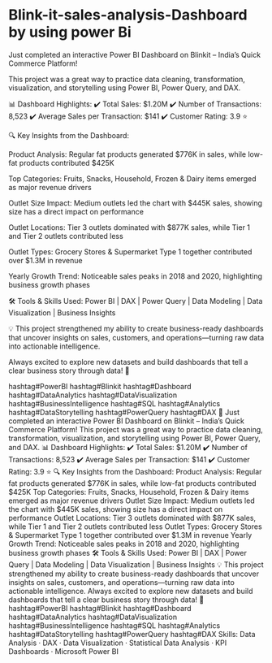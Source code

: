 # Blink-it-sales-analysis-Dashboard by using power Bi
 Just completed an interactive Power BI Dashboard on Blinkit – India’s Quick Commerce Platform!

This project was a great way to practice data cleaning, transformation, visualization, and storytelling using Power BI, Power Query, and DAX.

📊 Dashboard Highlights:
✔️ Total Sales: $1.20M
✔️ Number of Transactions: 8,523
✔️ Average Sales per Transaction: $141
✔️ Customer Rating: 3.9 ⭐

🔍 Key Insights from the Dashboard:

Product Analysis: Regular fat products generated $776K in sales, while low-fat products contributed $425K

Top Categories: Fruits, Snacks, Household, Frozen & Dairy items emerged as major revenue drivers

Outlet Size Impact: Medium outlets led the chart with $445K sales, showing size has a direct impact on performance

Outlet Locations: Tier 3 outlets dominated with $877K sales, while Tier 1 and Tier 2 outlets contributed less

Outlet Types: Grocery Stores & Supermarket Type 1 together contributed over $1.3M in revenue

Yearly Growth Trend: Noticeable sales peaks in 2018 and 2020, highlighting business growth phases

🛠️ Tools & Skills Used:
Power BI | DAX | Power Query | Data Modeling | Data Visualization | Business Insights

💡 This project strengthened my ability to create business-ready dashboards that uncover insights on sales, customers, and operations—turning raw data into actionable intelligence.

Always excited to explore new datasets and build dashboards that tell a clear business story through data! 🚀

hashtag#PowerBI hashtag#Blinkit hashtag#Dashboard hashtag#DataAnalytics hashtag#DataVisualization hashtag#BusinessIntelligence hashtag#SQL hashtag#Analytics hashtag#DataStorytelling hashtag#PowerQuery hashtag#DAX
🚀 Just completed an interactive Power BI Dashboard on Blinkit – India’s Quick Commerce Platform! This project was a great way to practice data cleaning, transformation, visualization, and storytelling using Power BI, Power Query, and DAX. 
📊 Dashboard Highlights:
✔️ Total Sales: $1.20M 
✔️ Number of Transactions: 8,523 
✔️ Average Sales per Transaction: $141 
✔️ Customer Rating: 3.9 ⭐ 
🔍 Key Insights from the Dashboard: Product Analysis: Regular fat products generated $776K in sales, while low-fat products contributed $425K Top Categories: Fruits, Snacks, Household, Frozen & Dairy items emerged as major revenue drivers Outlet Size Impact: Medium outlets led the chart with $445K sales, showing size has a direct impact on performance Outlet Locations: Tier 3 outlets dominated with $877K sales, while Tier 1 and Tier 2 outlets contributed less Outlet Types: Grocery Stores & Supermarket Type 1 together contributed over $1.3M in revenue Yearly Growth Trend: Noticeable sales peaks in 2018 and 2020, highlighting business growth phases 
🛠️ Tools & Skills Used: Power BI | DAX | Power Query | Data Modeling | Data Visualization | Business Insights
💡 This project strengthened my ability to create business-ready dashboards that uncover insights on sales, customers, and operations—turning raw data into actionable intelligence. Always excited to explore new datasets and build dashboards that tell a clear business story through data! 
🚀 hashtag#PowerBI hashtag#Blinkit hashtag#Dashboard hashtag#DataAnalytics hashtag#DataVisualization hashtag#BusinessIntelligence hashtag#SQL hashtag#Analytics hashtag#DataStorytelling hashtag#PowerQuery hashtag#DAX
Skills: Data Analysis · DAX · Data Visualization · Statistical Data Analysis · KPI Dashboards · Microsoft Power BI
